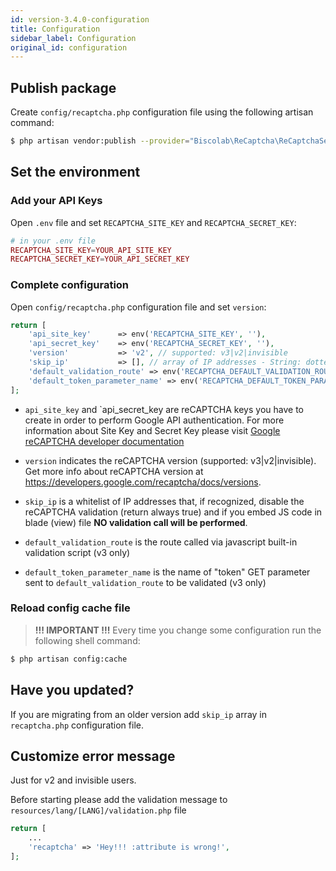 ```yaml
---
id: version-3.4.0-configuration
title: Configuration
sidebar_label: Configuration
original_id: configuration
---
```


## Publish package
Create `config/recaptcha.php` configuration file using the following artisan command:
```sh
$ php artisan vendor:publish --provider="Biscolab\ReCaptcha\ReCaptchaServiceProvider"
```

## Set the environment
### Add your API Keys
Open `.env` file and set `RECAPTCHA_SITE_KEY` and `RECAPTCHA_SECRET_KEY`:
```php
# in your .env file
RECAPTCHA_SITE_KEY=YOUR_API_SITE_KEY
RECAPTCHA_SECRET_KEY=YOUR_API_SECRET_KEY
```
### Complete configuration
Open `config/recaptcha.php` configuration file and set `version`:
```php
return [
    'api_site_key'      => env('RECAPTCHA_SITE_KEY', ''),
    'api_secret_key'    => env('RECAPTCHA_SECRET_KEY', ''),
    'version'           => 'v2', // supported: v3|v2|invisible 
    'skip_ip'           => [], // array of IP addresses - String: dotted quad format e.g.: 127.0.0.1
    'default_validation_route' => env('RECAPTCHA_DEFAULT_VALIDATION_ROUTE', 'biscolab-recaptcha/validate'),
    'default_token_parameter_name' => env('RECAPTCHA_DEFAULT_TOKEN_PARAMETER_NAME', 'token')
];
```

* `api_site_key` and `api_secret_key are reCAPTCHA keys you have to create in order to perform Google API authentication. For more information about Site Key and Secret Key please visit [Google reCAPTCHA developer documentation](https://developers.google.com/recaptcha/docs/start)

* `version` indicates the reCAPTCHA version (supported: v3|v2|invisible). Get more info about reCAPTCHA version at <a href="https://developers.google.com/recaptcha/docs/versions" target="_blank">https://developers.google.com/recaptcha/docs/versions</a>.

* `skip_ip` is a whitelist of IP addresses that, if recognized, disable the reCAPTCHA validation (return always true) and if you embed JS code in blade (view) file **NO validation call will be performed**.

* `default_validation_route` is the route called via javascript built-in validation script (v3 only)

* `default_token_parameter_name` is the name of "token" GET parameter sent to `default_validation_route` to be validated (v3 only)

### Reload config cache file
> **!!! IMPORTANT !!!** Every time you change some configuration run the following shell command:
```sh
$ php artisan config:cache
```

## Have you updated?
If you are migrating from an older version add `skip_ip` array in `recaptcha.php` configuration file.

## Customize error message
Just for v2 and invisible users.

Before starting please add the validation message to `resources/lang/[LANG]/validation.php` file
```php
return [
    ...
    'recaptcha' => 'Hey!!! :attribute is wrong!',
];
```